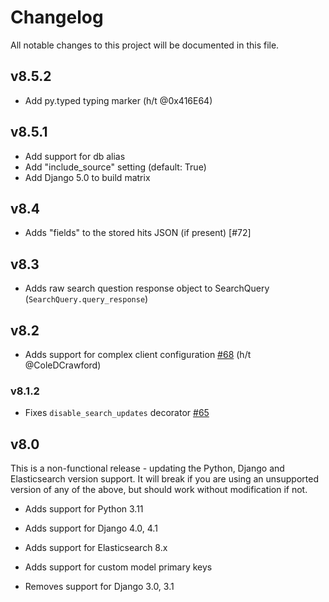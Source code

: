 # Changelog

All notable changes to this project will be documented in this file.

## v8.5.2

- Add py.typed typing marker (h/t @0x416E64)

## v8.5.1

- Add support for db alias
- Add "include_source" setting (default: True)
- Add Django 5.0 to build matrix

## v8.4

- Adds "fields" to the stored hits JSON (if present) [#72]

## v8.3

- Adds raw search question response object to SearchQuery (`SearchQuery.query_response`)

## v8.2

- Adds support for complex client configuration [#68](https://github.com/yunojuno/elasticsearch-django/issues/68) (h/t @ColeDCrawford)

### v8.1.2

- Fixes `disable_search_updates` decorator [#65](https://github.com/yunojuno/elasticsearch-django/issues/65)

## v8.0

This is a non-functional release - updating the Python, Django and
Elasticsearch version support. It will break if you are using an
unsupported version of any of the above, but should work without
modification if not.

- Adds support for Python 3.11
- Adds support for Django 4.0, 4.1
- Adds support for Elasticsearch 8.x
- Adds support for custom model primary keys

- Removes support for Django 3.0, 3.1
